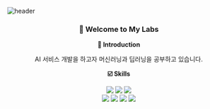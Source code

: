 ![header](https://capsule-render.vercel.app/api?type=waving&color=gradient&customColorList=0,2,2,5,30&height=250&section=header&text=Teddy's%20Laboratory&fontSize=70)
<h3><div align="center"> 👋 Welcome to My Labs </div></h3>

__<div align="center"> 💬 Introduction </div>__
<div align="center"> AI 서비스 개발을 하고자 머신러닝과 딥러닝을 공부하고 있습니다.</div>

__<div align="center"> ☑️ Skills </div>__
<div align="center">
  <img src="https://img.shields.io/badge/Python-3776AB?style=flat&logo=Python&logoColor=white"/>
  <img src="https://img.shields.io/badge/Pandas-150458?style=flat&logo=Pandas&logoColor=white"/>
  <img src="https://img.shields.io/badge/Numpy-013243?style=flat&logo=Numpy&logoColor=white"/>
</div>
<div align="center">
  <img src="https://img.shields.io/badge/Scikit_learn-#F7931E?style=flat&logo=Scikit_learn&logoColor=white"/>
  <img src="https://img.shields.io/badge/OpenCV-5C3EE8?style=flat&logo=OpenCV&logoColor=white"/>
  <img src="https://img.shields.io/badge/Tensorflow-FF6F00?style=flat&logo=Tensorflow&logoColor=white"/>
  <img src="https://img.shields.io/badge/Pytorch-EE4C2C?style=flat&logo=Pytorch&logoColor=white"/>
</div>






<!--
**devTeddyB/devTeddyB** is a ✨ _special_ ✨ repository because its `README.md` (this file) appears on your GitHub profile.

Here are some ideas to get you started:

- 🔭 I’m currently working on ...
- 🌱 I’m currently learning ...
- 👯 I’m looking to collaborate on ...
- 🤔 I’m looking for help with ...
- 💬 Ask me about ...
- 📫 How to reach me: ...
- 😄 Pronouns: ...
- ⚡ Fun fact: ...
-->
